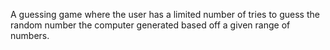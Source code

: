 A guessing game where the user has a limited number of tries to guess the random number the computer generated based off a given range of numbers.